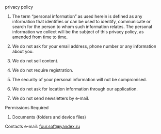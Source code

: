 privacy policy
1. The term “personal information” as used herein is defined as any information that identifies or can be used to identify, communicate or search for the person to whom such information relates. The personal information we collect will be the subject of this privacy policy, as amended from time to time.

2. We do not ask for your email address, phone number or any information about you.

3. We do not sell content.

4. We do not require registration.

5. The security of your personal information will not be compromised.

6. We do not ask for location information through our application.

7. We do not send newsletters by e-mail.

Permissions Required
1. Documents (folders and device files)

Contacts
e-mail: four.soft@yandex.ru
